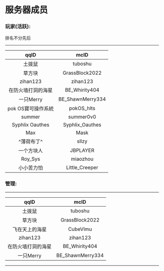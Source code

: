# 服务器成员

### 玩家(活跃):

排名不分先后

***

|       qqID      |        mcID       |
| :-------------: | :---------------: |
|       土拨鼠       |      tuboshu      |
|       草方块       |   GrassBlock2022  |
|     zihan123    |      zihan123     |
|    在防火墙打洞的海星    |   BE\_Whirity404  |
|     一只Merry     | BE\_ShawnMerry334 |
|   pok OS寶可操作系統  |    pokOS\_hlts    |
|      summer     |     summer0v0     |
| Syphlix Oauthes |  Syphlix\_Oauthes |
|       Max       |        Mask       |
|      ^薄荷布丁^     |       sllzy       |
|      一个方块人      |      JBPLAYER     |
|     Roy\_Sys    |      miaozhou     |
|      小小苦力怕      |  Little\_Creeper  |

### 管理: 

***

|    qqID   |        mcID       |
| :-------: | :---------------: |
|    土拨鼠    |      tuboshu      |
|    草方块    |   GrassBlock2022  |
|  飞在天上的海星  |      CubeVlmu     |
|  zihan123 |      zihan123     |
| 在防火墙打洞的海星 |   BE\_Whirity404  |
|  一只Merry  | BE\_ShawnMerry334 |

***

